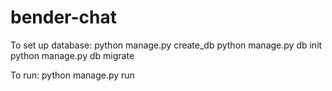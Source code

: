 # bender-chat
To set up database:
python manage.py create_db
python manage.py db init
python manage.py db migrate

To run:
python manage.py run

